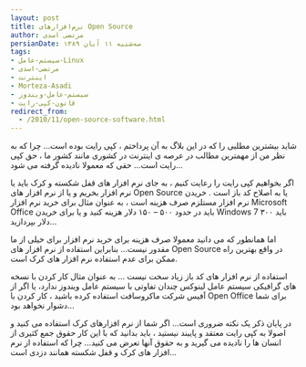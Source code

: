```yaml
---
layout: post
title: نرم‌افزارهای Open Source
author: مرتضی اسدی
persianDate: سه‌شنبه ۱۱ آبان ۱۳۸۹
tags:
- سیستم-عامل-Linux
- مرتضی-اسدی
- اینترنت
- Morteza-Asadi
- سیستم-عامل-ویندوز
- قانون-کپی-رایت
redirect_from:
  - /2010/11/open-source-software.html
---
```

  
شاید بیشترین مطلبی را که در این بلاگ به آن پرداختم ، کپی رایت بوده است… چرا که به نظر من از مهمترین مطالب در عرصه ی اینترنت در کشوری مانند کشور ما ، حق کپی رایت است… حقی که معمولا نادیده گرفته می شود…  
  
اگر بخواهیم کپی رایت را رعایت کنیم ، به جای نرم افزار های قفل شکسته و کرک باید یا نرم افزار بخریم و یا از نرم افزار های Open Source یا به اصلاح کد باز است . خریدن نرم افزار مستلزم صرف هزینه است ، به عنوان مثال برای خرید نرم افزار Microsoft Office باید در حدود ۵۰۰ – ۱۵۰ دلار هزینه کنید و یا برای خریدن Windows 7 باید ۳۰۰ دلار بپردازید…  




اما همانطور که می دانید معمولا صرف هزینه برای خرید نرم افزار برای خیلی از ما مقدور نیست… بنابراین استفاده از نرم افزار های Open Source در واقع بهترین راه ممکن برای عدم استفاده نرم افزار های کرک است.  
  
استفاده از نرم افزار های کد باز زیاد سخت نیست … به عنوان مثال کار کردن با نسخه های گرافیکی سیستم عامل لینوکس چندان تفاوتی با سیستم عامل ویندوز ندارد، یا اگر از آفیس شرکت ماکروسافت استفاده کرده باشید ، کار کردن با Open Office برای شما دشوار نخواهد بود…  
  
در پایان ذکر یک نکته ضروری است… اگر شما از نرم افزارهای کرک استفاده می کنید و اصولا به کپی رایت معتقد و پایبند نیستید ، باید بدانید که با این کار حقوق جمع کثیری از انسان ها را نادیده می گیرید و به حقوق آنها تعرض می کنید… چرا که استفاده از نرم افزار های کرک و قفل شکسته همانند دزدی است…
